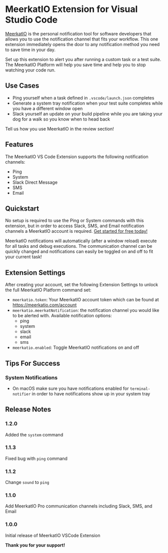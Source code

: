 # MeerkatIO Extension for Visual Studio Code

[MeerkatIO](https://meerkatio.com) is the personal notification tool for software developers that allows you to use the notification channel that fits your workflow. This one extension immediately opens the door to any notification method you need to save time in your day.

Set up this extension to alert you after running a custom task or a test suite. The MeerkatIO Platform will help you save time and help you to stop watching your code run.

## Use Cases

- Ping yourself when a task defined in `.vscode/launch.json` completes
- Generate a system tray notification when your test suite completes while you have a different window open
- Slack yourself an update on your build pipeline while you are taking your dog for a walk so you know when to head back

Tell us how you use MeerkatIO in the review section!

## Features

The MeerkatIO VS Code Extension supports the following notification channels:
- Ping
- System
- Slack Direct Message
- SMS
- Email

## Quickstart
No setup is required to use the Ping or System commands with this extension, but in order to access Slack, SMS, and Email notification channels a MeerkatIO account is required. [Get started for free today!](https://meerkatio.com/register)

MeerkatIO notifications will automatically (after a window reload) execute for all tasks and debug executions. The communication channel can be quickly changed and notifications can easily be toggled on and off to fit your current task!

## Extension Settings
After creating your account, set the following Extension Settings to unlock the full MeerkatIO Platform command set:

* `meerkatio.token`: Your MeerkatIO account token which can be found at https://meerkatio.com/account
* `meerkatio.meerkatNotification`: the notification channel you would like to be alerted with. Available notification options:
    * ping
    * system
    * slack
    * email
    * sms
* `meerkatio.enabled`: Toggle MeerkatIO notifications on and off

## Tips For Success

### System Notifications

- On macOS make sure you have notifications enabled for `terminal-notifier` in order to have notifications show up in your system tray

## Release Notes

### 1.2.0

Added the `system` command

### 1.1.3

Fixed bug with `ping` command

### 1.1.2

Change `sound` to `ping`

### 1.1.0

Add MeerkatIO Pro communication channels including Slack, SMS, and Email

### 1.0.0

Initial release of MeerkatIO VSCode Extension


**Thank you for your support!**
